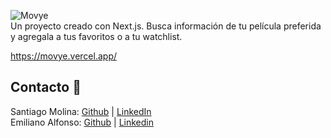 ![Movye](https://i.imgur.com/YZC8ioW.png)\
Un proyecto creado con Next.js. Busca información de tu película preferida y agregala a tus favoritos o a tu watchlist.

https://movye.vercel.app/

## Contacto 📨
Santiago Molina: [Github](https://github.com/SantiagoMartinMolina) | [LinkedIn](https://www.linkedin.com/in/santiago-molina-dev/)\
Emiliano Alfonso: [Github](https://github.com/Aglowkeys) | [Linkedin](https://www.linkedin.com/in/emiliano-alfonso/)
